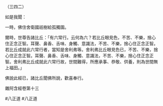 （三四二）

如是我聞：

一時，佛住舍衛國祇樹給孤獨園。

爾時，世尊告諸比丘：「有六常行。云何為六？若比丘眼見色，不苦、不樂，捨心住正念正智。耳聲、鼻香、舌味、身觸、意識法，不苦、不樂，捨心住正念正智。若比丘成就此六常行者，當知是舍利弗等。舍利弗比丘眼見色已，不苦、不樂，捨心住正念正智。耳聲、鼻香、舌味、身觸、意識法，不苦、不樂，捨心住正念正智。舍利弗比丘成就此六常行故，世間難得，所應承事、恭敬、供養，則為世間無上福田。」

佛說此經已，諸比丘聞佛所說，歡喜奉行。

雜阿含經卷第十三




#八正道
#八正道
